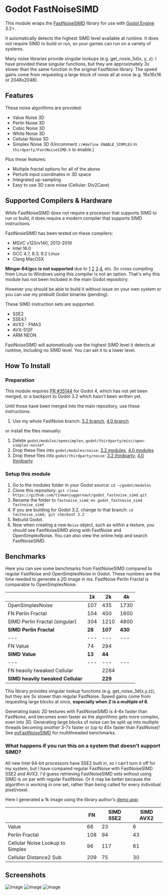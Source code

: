 # Godot FastNoiseSIMD
This module wraps the [FastNoiseSIMD](https://github.com/Auburns/FastNoiseSIMD) library for use with [Godot Engine](https://github.com/godotengine/godot/) 3.2+.

It automatically detects the highest SIMD level available at runtime. It does not require SIMD to build or run, so your games can run on a variety of systems.

Many noise libraries provide singular lookups (e.g. get_nosie_3d(x, y, z). I have provided these singular functions, but they are approximately 3x slower than the same function in the original FastNoise library. The speed gains come from requesting a large block of noise all at once (e.g. 16x16x16 or 2048x2048).

## Features

These noise algorithms are provided:
* Value Noise 3D
* Perlin Noise 3D
* Cubic Noise 3D
* White Noise 3D
* Cellular Noise 3D
* Simplex Noise 3D (Uncomment `//#define ENABLE_SIMPLEX` in `thirdparty/FastNoiseSIMD.h` to enable.)

Plus these features:
* Multiple fractal options for all of the above
* Perturb input coordinates in 3D space
* Integrated up-sampling
* Easy to use 3D cave noise (Cellular: Div2Cave)

## Supported Compilers & Hardware

While FastNoiseSIMD does not require a processor that supports SIMD to run or build, it does require a modern compiler that supports SIMD instructions.

FastNosieSIMD has been tested on these compilers:
* MSVC v120/v140, 2013-2019
* Intel 16.0
* GCC 4.7, 8.3, 9.2 Linux
* Clang MacOSX

**Mingw-64/gcc is not supported** due to [1](https://gcc.gnu.org/bugzilla/show_bug.cgi?id=54412) [2](https://sourceforge.net/p/mingw-w64/mailman/message/34453497/) [3](https://stackoverflow.com/questions/30928265/mingw64-is-incapable-of-32-byte-stack-alignment-required-for-avx-on-windows-x64) [4](https://github.com/msys2/MSYS2-packages/issues/1209), etc.
So cross compiling from Linux to Windows using this compiler is not an option. That's why this module has not been included in the main Godot repository. 

However you should be able to build it without issue on your own system or you can use my prebuilt Godot binaries (pending).

These SIMD instruction sets are supported.
* SSE2
* SSE4.1
* AVX2 - FMA3
* AVX-512F
* ARM NEON

FastNoiseSIMD will automatically use the highest SIMD level it detects at runtime, including no SIMD level. You can set it to a lower level. 

## How To Install

### Preparation
This module requires [PR #35144](https://github.com/godotengine/godot/pull/35144) for Godot 4, which has not yet been merged, or a backport to Godot 3.2 which hasn't been written yet.

Until those have been merged into the main repository, use these instructions:

1. Use my whole FastNoise branch: [3.2 branch](https://github.com/tinmanjuggernaut/godot/tree/add_fastnoise3.2), [4.0 branch](https://github.com/tinmanjuggernaut/godot/tree/add_fastnoise)

or install the files manually:

1. Delete `godot/modules/opensimplex`, `godot/thirdparty/misc/open-simplex-noise*`
1. Drop these files into `godot/modules/noise`: [3.2 modules](https://github.com/tinmanjuggernaut/godot/tree/add_fastnoise3.2/modules/noise), [4.0 modules](https://github.com/tinmanjuggernaut/godot/tree/add_fastnoise/modules/noise)
1. Drop these files into `godot/thirdparty/noise`: [3.2 thirdparty](https://github.com/tinmanjuggernaut/godot/tree/add_fastnoise3.2/thirdparty/noise), [4.0 thirdparty](https://github.com/tinmanjuggernaut/godot/tree/add_fastnoise/thirdparty/noise) 

### Setup this module

1. Go to the modules folder in your Godot source: `cd ~/godot/modules`
1. Clone this repository: `git clone https://github.com/tinmanjuggernaut/godot_fastnoise_simd.git` 
1. Rename the folder to `fastnoise_simd`: `mv godot_fastnoise_simd fastnoise_simd`
1. If you are building for Godot 3.2, change to that branch: `cd fastnoise_simd; git checkout 3.2`
1. Rebuild Godot.
1. Now when creating a new `Noise` object, such as within a texture, you should see FastNoiseSIMD along with FastNoise and OpenSimplexNoise. You can also view the online help and search FastNoiseSIMD.

## Benchmarks
Here you can see some benchmarks from FastNoiseSIMD compared to regular FastNoise and OpenSimplexNoise in Godot. These numbers are the time needed to generate a 2D image in ms. FastNoise Perlin Fractal is comparable to OpenSimplexNoise.

|   | 1k | 2k | 4k |
---|---|---|---
OpenSimplexNoise | 107 | 435 | 1730 |
FN Perlin Fractal | 104 | 400 | 1600 |
SIMD Perlin Fractal (singular) | 304 | 1210 | 4800 |
**SIMD Perlin Fractal** | **28** | **107** | **430** | 
---|---|---|---
FN Value | 74 | 294 | 
**SIMD Value** | **13** | **44** |
---|---|---|---
FN heavily tweaked Cellular |  | 2284 |
**SIMD heavily tweaked Cellular** |  | **229** |

This library provides singular lookup functions (e.g. get_noise_3d(x,y,z)), but they are 3x slower than regular FastNoise. Speed gains come from requesting large blocks at once, **especially when Z is a multiple of 8**.
 
Generating basic 2D textures with FastNoiseSIMD is 4-6x faster than FastNoise, and becomes even faster as the algorithms gets more complex, even into 3D. Generating large blocks of noise can be split up into multiple threads becoming *another* 3-7x faster or (up to 40x faster than FastNoise)! See [pyFastNoiseSIMD](https://github.com/robbmcleod/pyfastnoisesimd) for multithreaded benchmarks.

### What happens if you run this on a system that doesn't support SIMD?
All new Intel 64-bit processors have SSE2 built in, so I can't turn it off for my system, but I have compared regular FastNoise with FastNoiseSIMD SSE2 and AVX2. I'd guess retrieving FastNoiseSIMD sets without using SIMD is on par with regular FastNoise. Or it may be better because the algorithm is working in one set, rather than being called for every individual pixel/voxel. 

Here I generated a 1k image using the library author's [demo app](https://github.com/Auburns/FastNoiseSIMD/releases/tag/0.7):

|   | FN | SIMD SSE2 | SIMD AVX2 
---|---|---|---
Value | 66| 23 | 6 
Perlin Fractal | 108 | 94 | 43
Cellular Noise Lookup to Simplex | 96 | 117 | 61
Cellular Distance2 Sub | 209 | 75 | 30 

## Screenshots

![image](https://user-images.githubusercontent.com/632766/72280304-ff8fb080-3672-11ea-8925-8461fa6b0d5b.jpg)
![image](https://user-images.githubusercontent.com/632766/74675870-89411980-51ef-11ea-82f8-cc243db21409.png)
![image](https://user-images.githubusercontent.com/632766/74677485-66b0ff80-51f3-11ea-8d3a-aac338fb81f5.png)

